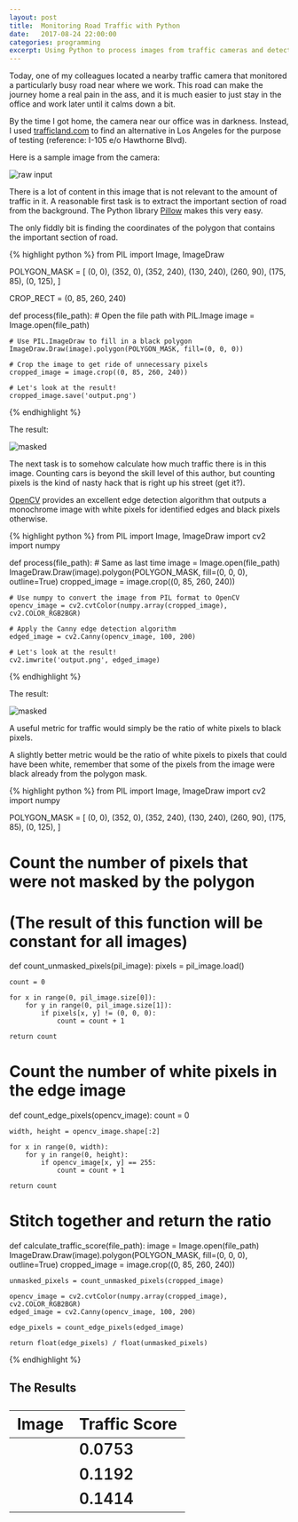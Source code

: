```yaml
---
layout: post
title:  Monitoring Road Traffic with Python
date:   2017-08-24 22:00:00
categories: programming
excerpt: Using Python to process images from traffic cameras and detect congestion
---
```


Today, one of my colleagues located a nearby traffic camera that monitored a particularly busy road near where we work. This road can make the journey home a real pain in the ass, and it is much easier to just stay in the office and work later until it calms down a bit.

By the time I got home, the camera near our office was in darkness. Instead, I used [trafficland.com](http://www.trafficland.com/city/LAX) to find an alternative in Los Angeles for the purpose of testing (reference: I-105 e/o Hawthorne Blvd).

Here is a sample image from the camera:

![raw input](/images/traffic-camera/input.jpg)

There is a lot of content in this image that is not relevant to the amount of traffic in it. A reasonable first task is to extract the important section of road from the background. The Python library [Pillow](http://pillow.readthedocs.io/en/4.2.x/) makes this very easy.

The only fiddly bit is finding the coordinates of the polygon that contains the important section of road.

{% highlight python %}
from PIL import Image, ImageDraw

POLYGON_MASK = [
    (0, 0),
    (352, 0),
    (352, 240),
    (130, 240),
    (260, 90),
    (175, 85),
    (0, 125),
]

CROP_RECT = (0, 85, 260, 240)


def process(file_path):
    # Open the file path with PIL.Image
    image = Image.open(file_path)

    # Use PIL.ImageDraw to fill in a black polygon
    ImageDraw.Draw(image).polygon(POLYGON_MASK, fill=(0, 0, 0))

    # Crop the image to get ride of unnecessary pixels
    cropped_image = image.crop((0, 85, 260, 240))

    # Let's look at the result!
    cropped_image.save('output.png')
{% endhighlight %}

The result:

![masked](/images/traffic-camera/masked.png)

The next task is to somehow calculate how much traffic there is in this image. Counting cars is beyond the skill level of this author, but counting pixels is the kind of nasty hack that is right up his street (get it?).

[OpenCV](https://opencv-python-tutroals.readthedocs.io/en/latest/) provides an excellent edge detection algorithm that outputs a monochrome image with white pixels for identified edges and black pixels otherwise.

{% highlight python %}
from PIL import Image, ImageDraw
import cv2
import numpy


def process(file_path):
    # Same as last time
    image = Image.open(file_path)
    ImageDraw.Draw(image).polygon(POLYGON_MASK, fill=(0, 0, 0), outline=True)
    cropped_image = image.crop((0, 85, 260, 240))

    # Use numpy to convert the image from PIL format to OpenCV
    opencv_image = cv2.cvtColor(numpy.array(cropped_image), cv2.COLOR_RGB2BGR)

    # Apply the Canny edge detection algorithm
    edged_image = cv2.Canny(opencv_image, 100, 200)

    # Let's look at the result!
    cv2.imwrite('output.png', edged_image)
{% endhighlight %}

The result:

![masked](/images/traffic-camera/edged.png)

A useful metric for traffic would simply be the ratio of white pixels to black pixels.

A slightly better metric would be the ratio of white pixels to pixels that could have been white, remember that some of the pixels from the image were black already from the polygon mask.

{% highlight python %}
from PIL import Image, ImageDraw
import cv2
import numpy

POLYGON_MASK = [
    (0, 0),
    (352, 0),
    (352, 240),
    (130, 240),
    (260, 90),
    (175, 85),
    (0, 125),
]


# Count the number of pixels that were not masked by the polygon
# (The result of this function will be constant for all images)
def count_unmasked_pixels(pil_image):
    pixels = pil_image.load()

    count = 0

    for x in range(0, pil_image.size[0]):
        for y in range(0, pil_image.size[1]):
            if pixels[x, y] != (0, 0, 0):
                count = count + 1

    return count


# Count the number of white pixels in the edge image
def count_edge_pixels(opencv_image):
    count = 0

    width, height = opencv_image.shape[:2]

    for x in range(0, width):
        for y in range(0, height):
            if opencv_image[x, y] == 255:
                count = count + 1

    return count


# Stitch together and return the ratio
def calculate_traffic_score(file_path):
    image = Image.open(file_path)
    ImageDraw.Draw(image).polygon(POLYGON_MASK, fill=(0, 0, 0), outline=True)
    cropped_image = image.crop((0, 85, 260, 240))

    unmasked_pixels = count_unmasked_pixels(cropped_image)

    opencv_image = cv2.cvtColor(numpy.array(cropped_image), cv2.COLOR_RGB2BGR)
    edged_image = cv2.Canny(opencv_image, 100, 200)

    edge_pixels = count_edge_pixels(edged_image)

    return float(edge_pixels) / float(unmasked_pixels)
{% endhighlight %}

## The Results

<table style="font-size: 2em; font-weight: 600;">
    <thead>
        <tr>
            <th>Image</th>
            <th>Traffic Score</th>
        </tr>
    </thead>
    <tbody>
        <tr><td><img src="/images/traffic-camera/0753.jpg" alt="" /></td><td style="vertical-align: middle;">0.0753</td></tr>
        <tr><td><img src="/images/traffic-camera/1192.jpg" alt="" /></td><td style="vertical-align: middle;">0.1192</td></tr>
        <tr><td><img src="/images/traffic-camera/1414.jpg" alt="" /></td><td style="vertical-align: middle;">0.1414</td></tr>
    </tbody>
</table>
